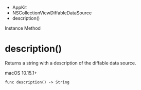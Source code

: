 

- AppKit
- NSCollectionViewDiffableDataSource
-  description() 

Instance Method

# description()

Returns a string with a description of the diffable data source.

macOS 10.15.1+

``` source
func description() -> String
```

